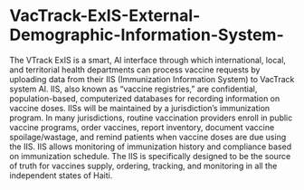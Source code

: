 # VacTrack-ExIS-External-Demographic-Information-System-
The VTrack ExIS is a smart, AI interface through which international, local, and territorial health departments can process vaccine requests by uploading data from their IIS (Immunization Information System) to VacTrack system AI.
IIS, also known as “vaccine registries,” are confidential, population-based, computerized databases for recording information on vaccine doses. IISs will be maintained by a jurisdiction’s immunization program. In many jurisdictions, routine vaccination providers enroll in public vaccine programs, order vaccines, report inventory, document vaccine spoilage/wastage, and remind patients when vaccine doses are due using the IIS. IIS allows monitoring of immunization history and compliance based on immunization schedule. The IIS is specifically designed to be the source of truth for vaccines supply, ordering, tracking, and monitoring in all the independent states of Haiti.

